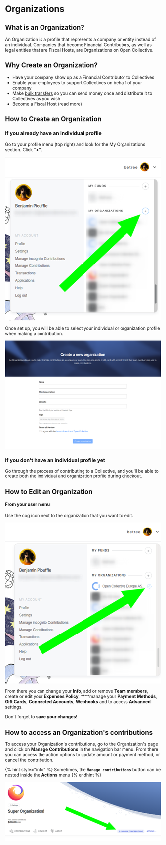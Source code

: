# Organizations

## What is an Organization?

An Organization is a profile that represents a company or entity instead of an individual. Companies that become Financial Contributors, as well as legal entities that are Fiscal Hosts, are Organizations on Open Collective.

## Why Create an Organization?

* Have your company show up as a Financial Contributor to Collectives
* Enable your employees to support Collectives on behalf of your company
* Make [bulk transfers](bulk-transfers.md) so you can send money once and distribute it to Collectives as you wish
* Become a Fiscal Host \([read more](../../fiscal-hosts/become-a-fiscal-host.md)\)

## **How to** Create an Organization

### **If you already have an individual profile**

Go to your profile menu \(top right\) and look for the My Organizations section. Click "**+"**. 

![User menu - click on &quot;+&quot; to create a new organization](../../.gitbook/assets/image%20%2810%29.png)

Once set up, you will be able to select your individual or organization profile when making a contribution.

![](../../.gitbook/assets/organizations_new_organization_page.png)

### **If you don't have an individual profile yet**

Go through the process of contributing to a Collective, and you'll be able to create both the individual and organization profile during checkout.

## How to Edit an Organization

#### From your user menu

Use the cog icon next to the organization that you want to edit.

![](../../.gitbook/assets/image%20%285%29.png)



From there you can change your **Info**, add or remove **Team members**, create or edit your **Expenses Policy**, ****manage your **Payment Methods**, **Gift Cards**, **Connected Accounts**, **Webhooks** and to access **Advanced** settings.

Don't forget to **save your changes**!

## **How to access an Organization's contributions**

To access your Organization's contributions, go to the Organization's page and click on **Manage Contributions** in the navigation bar menu. From there you can access the action options to update amount or payment method, or cancel the contribution.

{% hint style="info" %}
Sometimes, the **`Manage contributions`** button can  be nested inside the **Actions** menu
{% endhint %}

![](../../.gitbook/assets/image%20%287%29.png)


